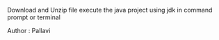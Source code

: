 Download and Unzip file
execute the java project using jdk in command prompt or terminal

Author : Pallavi
